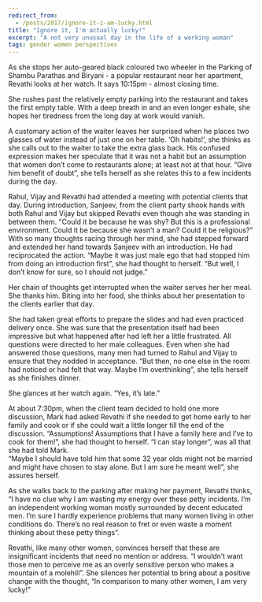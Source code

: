 ```yaml
---
redirect_from:
  - /posts/2017/ignore-it-i-am-lucky.html
title: "Ignore it, I'm actually lucky!"
excerpt: "A not very unusual day in the life of a working woman"
tags: gender women perspectives
---
```

As she stops her auto-geared black coloured two wheeler in the Parking of Shambu Parathas and Biryani - a popular 
restaurant near her apartment, Revathi looks at her watch. It says 10:15pm - almost closing time.

She rushes past the relatively empty parking into the restaurant and takes the first empty table. With a deep breath in 
and an even longer exhale, she hopes her tiredness from the long day at work would vanish.

A customary action of the waiter leaves her surprised when he places two glasses of water instead of just one on her 
table. ‘Oh habits!’, she thinks as she calls out to the waiter to take the extra glass back. His confused expression 
makes her speculate that it was not a habit but an assumption that women don’t come to restaurants alone; at least not 
at that hour. “Give him benefit of doubt”, she tells herself as she relates this to a few incidents during the day.

Rahul, Vijay and Revathi had attended a meeting with potential clients that day. During introduction, Sanjeev, from the 
client party shook hands with both Rahul and Vijay but skipped Revathi even though she was standing in between them. 
"Could it be because he was shy? But this is a professional environment. Could it be because she wasn’t a man? Could it 
be religious?” With so many thoughts racing through her mind, she had stepped forward and extended her hand towards 
Sanjeev with an introduction. He had reciprocated the action. “Maybe it was just male ego that had stopped him from 
doing an introduction first”, she had thought to herself. “But well, I don’t know for sure, so I should not judge.”

Her chain of thoughts get interrupted when the waiter serves her her meal. She thanks him. Biting into her food, 
she thinks about her presentation to the clients earlier that day.

She had taken great efforts to prepare the slides and had even practiced delivery once. She was sure that the 
presentation itself had been impressive but what happened after had left her a little frustrated. All questions were 
directed to her male colleagues. Even when she had answered those questions, many men had turned to Rahul and Vijay to 
ensure that they nodded in acceptance. “But then, no one else in the room had noticed or had felt that way. Maybe I’m 
overthinking”, she tells herself as she finishes dinner.

She glances at her watch again. “Yes, it’s late.”

At about 7:30pm, when the client team decided to hold one more discussion, Mark had asked Revathi if she needed to get 
home early to her family and cook or if she could wait a little longer till the end of the discussion. “Assumptions! 
Assumptions that I have a family here and I’ve to cook for them!”, she had thought to herself. “I can stay longer”, 
was all that she had told Mark.  
“Maybe I should have told him that some 32 year olds might not be married and might have chosen to stay alone. 
But I am sure he meant well”, she assures herself.

As she walks back to the parking after making her payment, Revathi thinks, “I have no clue why I am wasting my energy 
over these petty incidents. I’m an independent working woman mostly surrounded by decent educated men. I’m sure I hardly
experience problems that many women living in other conditions do. There’s no real reason to fret or even waste a moment
thinking about these petty things”.

Revathi, like many other women, convinces herself that these are insignificant incidents that need no mention or 
address. “I wouldn’t want those men to perceive me as an overly sensitive person who makes a mountain of a molehill”. 
She silences her potential to bring about a positive change with the thought, 
“In comparison to many other women, I am very lucky!”

